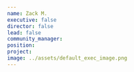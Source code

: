 ```yaml
---
name: Zack M.
executive: false
director: false
lead: false
community_manager: 
position:  
project:  
image: ../assets/default_exec_image.png
---
```

